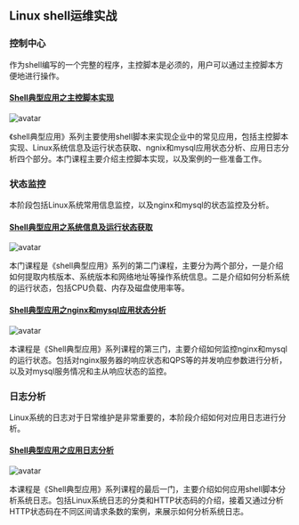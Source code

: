 ## Linux shell运维实战

### 控制中心

作为shell编写的一个完整的程序，主控脚本是必须的，用户可以通过主控脚本方便地进行操作。

#### [Shell典型应用之主控脚本实现](https://www.imooc.com/learn/522)

![avatar](https://img1.mukewang.com/562da5410001b40a06000338-240-135.jpg)

《shell典型应用》系列主要使用shell脚本来实现企业中的常见应用，包括主控脚本实现、Linux系统信息及运行状态获取、ngnix和mysql应用状态分析、应用日志分析四个部分。本门课程主要介绍主控脚本实现，以及案例的一些准备工作。

### 状态监控

本阶段包括Linux系统常用信息监控，以及nginx和mysql的状态监控及分析。

#### [Shell典型应用之系统信息及运行状态获取](https://www.imooc.com/learn/538)

![avatar](https://img1.mukewang.com/5653bd1d0001801906000338-240-135.jpg)

本门课程是《shell典型应用》系列的第二门课程，主要分为两个部分，一是介绍如何提取内核版本、系统版本和网络地址等操作系统信息。二是介绍如何分析系统的运行状态，包括CPU负载、内存及磁盘使用率等。

#### [Shell典型应用之nginx和mysql应用状态分析](https://www.imooc.com/learn/539)

![avatar](https://img.mukewang.com/567a67fb00013a2b06000338-240-135.jpg)

本课程是《Shell典型应用》系列课程的第三门，主要介绍如何监控nginx和mysql的运行状态。包括对nginx服务器的响应状态和QPS等的并发响应参数进行分析，以及对mysql服务情况和主从响应状态的监控。

### 日志分析

Linux系统的日志对于日常维护是非常重要的，本阶段介绍如何对应用日志进行分析。

#### [Shell典型应用之应用日志分析](https://www.imooc.com/learn/540)

![avatar](https://img4.mukewang.com/563b150200019d4d06000338-240-135.jpg)

本课程是《Shell典型应用》系列课程的最后一门，主要介绍如何应用shell脚本分析系统日志。包括Linux系统日志的分类和HTTP状态码的介绍，接着又通过分析HTTP状态码在不同区间请求条数的案例，来展示如何分析系统日志。

